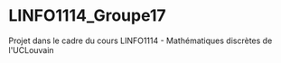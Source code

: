 # LINFO1114_Groupe17
Projet dans le cadre du cours LINFO1114 - Mathématiques discrètes de l'UCLouvain
